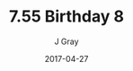 ---
title: '7.55 Birthday 8'
alt: 'Mysteries of the Arcana'
date: '2017-04-27'
author: 'J Gray'
artist: 'Keira'
chapter: '7 Tales of the Arcana'
filler: false
---